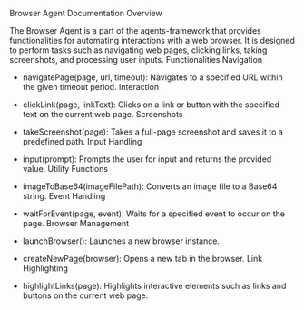 Browser Agent Documentation
Overview

The Browser Agent is a part of the agents-framework that provides functionalities for automating interactions with a web browser. It is designed to perform tasks such as navigating web pages, clicking links, taking screenshots, and processing user inputs.
Functionalities
Navigation

- navigatePage(page, url, timeout): Navigates to a specified URL within the given timeout period.
  Interaction

- clickLink(page, linkText): Clicks on a link or button with the specified text on the current web page.
  Screenshots

- takeScreenshot(page): Takes a full-page screenshot and saves it to a predefined path.
  Input Handling

- input(prompt): Prompts the user for input and returns the provided value.
  Utility Functions

- imageToBase64(imageFilePath): Converts an image file to a Base64 string.
  Event Handling

- waitForEvent(page, event): Waits for a specified event to occur on the page.
  Browser Management

- launchBrowser(): Launches a new browser instance.
- createNewPage(browser): Opens a new tab in the browser.
  Link Highlighting

- highlightLinks(page): Highlights interactive elements such as links and buttons on the current web page.
